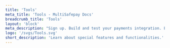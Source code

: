 ```yaml
---
title: 'Tools'
meta_title: 'Tools - MultiSafepay Docs'
breadcrumb_title: 'Tools'
layout: 'block'
meta_description: "Sign up. Build and test your payments integration. Explore our products and services. Use our API Reference, SDKs, and wrappers. Get support."
logo: '/svgs/Tools.svg'
short_description: 'Learn about special features and functionalities.'
---
```


